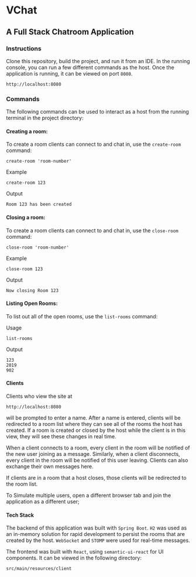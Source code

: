 # VChat

## A Full Stack Chatroom Application

### Instructions
Clone this repository, build the project, and run it from an IDE. In the running console, you can 
run a few different commands as the host. Once the application is running, it can be viewed
on port `8080`.

```
http://localhost:8080
```

### Commands
The following commands can be used to interact as a host from the running terminal in
the project directory:

#### Creating a room:
To create a room clients can connect to and chat in, use the `create-room` command:
```
create-room 'room-number'
```
Example
```
create-room 123
```
Output
```
Room 123 has been created
```

#### Closing a room:
To create a room clients can connect to and chat in, use the `close-room` command:
```
close-room 'room-number'
```
Example
```
close-room 123
```
Output
```
Now closing Room 123
```

#### Listing Open Rooms:
To list out all of the open rooms, use the `list-rooms` command:

Usage
```
list-rooms
```
Output
```
123
2019
902
```

#### Clients
Clients who view the site at
```
http://localhost:8080
```
will be prompted to enter a name. After a name is entered, clients will be redirected
to a room list where they can see all of the rooms the host has created. If a room
is created or closed by the host while the client is in this view, they will see these
changes in real time.

When a client connects to a room, every client in the room will be notified of the new
user joining as a message. Similarly, when a client disconnects, every client in the room
will be notified of this user leaving. Clients can also exchange their own messages here.

If clients are in a room that a host closes, those clients will be redirected to the
room list.

To Simulate multiple users, open a different browser tab and join the application as a 
different user;

#### Tech Stack
The backend of this application was built with `Spring Boot`. `H2` was used
as an in-memory solution for rapid development to persist the rooms that are created
by the host. `WebSocket` and `STOMP` were used for real-time messages.

The frontend was built with `React`, using `semantic-ui-react` for UI components. 
It can be viewed in the following directory:
```
src/main/resources/client
```
